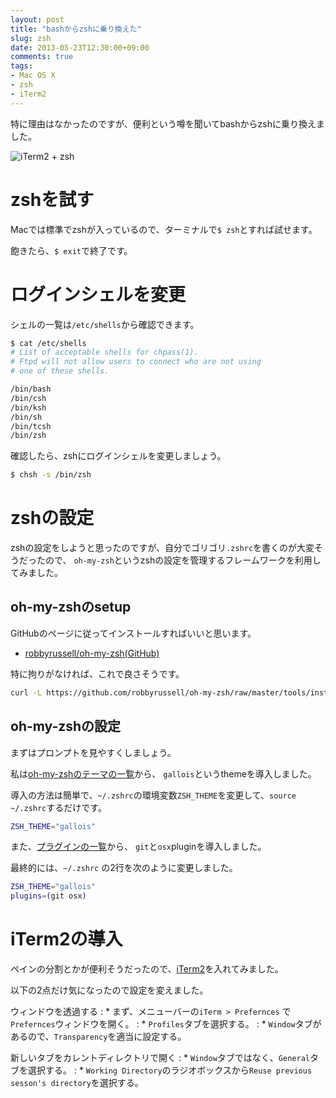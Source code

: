```yaml
---
layout: post
title: "bashからzshに乗り換えた"
slug: zsh
date: 2013-05-23T12:30:00+09:00
comments: true
tags:
- Mac OS X
- zsh
- iTerm2
---
```


特に理由はなかったのですが、便利という噂を聞いてbashからzshに乗り換えました。

![iTerm2 + zsh](/images/posts/2013-05-23-zsh.png)

# zshを試す

Macでは標準でzshが入っているので、ターミナルで`$ zsh`とすれば試せます。

飽きたら、`$ exit`で終了です。

<!--more-->

# ログインシェルを変更

シェルの一覧は`/etc/shells`から確認できます。

``` bash シェルの一覧を確認
$ cat /etc/shells
# List of acceptable shells for chpass(1).
# Ftpd will not allow users to connect who are not using
# one of these shells.

/bin/bash
/bin/csh
/bin/ksh
/bin/sh
/bin/tcsh
/bin/zsh
```

確認したら、zshにログインシェルを変更しましょう。

``` bash ログインシェルをzshにする
$ chsh -s /bin/zsh
```

# zshの設定

zshの設定をしようと思ったのですが、自分でゴリゴリ`.zshrc`を書くのが大変そうだったので、
`oh-my-zsh`というzshの設定を管理するフレームワークを利用してみました。

## oh-my-zshのsetup

GitHubのページに従ってインストールすればいいと思います。

* [robbyrussell/oh-my-zsh(GitHub)](https://github.com/robbyrussell/oh-my-zsh)

特に拘りがなければ、これで良さそうです。

``` bash oh-my-zshの自動インストール
curl -L https://github.com/robbyrussell/oh-my-zsh/raw/master/tools/install.sh | sh
```

## oh-my-zshの設定

まずはプロンプトを見やすくしましょう。

私は[oh-my-zshのテーマの一覧](https://github.com/robbyrussell/oh-my-zsh/wiki/themes)から、
`gallois`というthemeを導入しました。

導入の方法は簡単で、`~/.zshrc`の環境変数`ZSH_THEME`を変更して、`source ~/.zshrc`するだけです。

``` bash .zshrc
ZSH_THEME="gallois"
```

<!--
なぜか、zshにしてからなぜかターミナルで新規タブを開くと、
カレントディレクトリではなくホームディレクトリで開かれるようになってしまいました。
この問題は、oh-my-zshの`osx`というプラグインを利用すれば解決しました。
-->

また、[プラグインの一覧](https://github.com/robbyrussell/oh-my-zsh/wiki/Plugins)から、
`git`と`osx`pluginを導入しました。

最終的には、`~/.zshrc` の2行を次のように変更しました。

``` bash .zshrc
ZSH_THEME="gallois"
plugins=(git osx)
```

# iTerm2の導入

ペインの分割とかが便利そうだったので、[iTerm2](http://www.iterm2.com/#/section/home)を入れてみました。

以下の2点だけ気になったので設定を変えました。

ウィンドウを透過する
: * まず、メニューバーの`iTerm > Prefernces` で `Prefernces`ウィンドウを開く。
: * `Profiles`タブを選択する。
: * `Window`タブがあるので、`Transparency`を適当に設定する。

新しいタブをカレントディレクトリで開く
: * `Window`タブではなく、`General`タブを選択する。
: * `Working Directory`のラジオボックスから`Reuse previous sesson's directory`を選択する。
